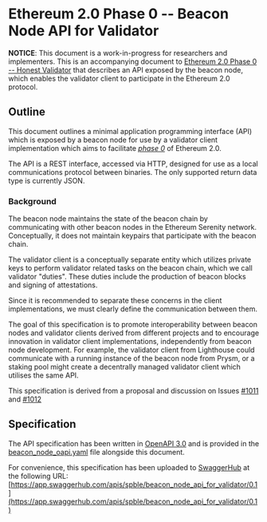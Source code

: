 # Ethereum 2.0 Phase 0 -- Beacon Node API for Validator

__NOTICE__: This document is a work-in-progress for researchers and implementers. This is an accompanying document to [Ethereum 2.0 Phase 0 -- Honest Validator](0_beacon-chain-validator.md) that describes an API exposed by the beacon node, which enables the validator client to participate in the Ethereum 2.0 protocol.

## Outline

This document outlines a minimal application programming interface (API) which is exposed by a beacon node for use by a validator client implementation which aims to facilitate [_phase 0_](../../README.md#phase-0) of Ethereum 2.0.

The API is a REST interface, accessed via HTTP, designed for use as a local communications protocol between binaries. The only supported return data type is currently JSON.

###  Background
The beacon node maintains the state of the beacon chain by communicating with other beacon nodes in the Ethereum Serenity network. Conceptually, it does not maintain keypairs that participate with the beacon chain.

The validator client is a conceptually separate entity which utilizes private keys to perform validator related tasks on the beacon chain, which we call validator "duties". These duties include the production of beacon blocks and signing of attestations.

Since it is recommended to separate these concerns in the client implementations, we must clearly define the communication between them.

The goal of this specification is to promote interoperability between beacon nodes and validator clients derived from different projects and to encourage innovation in validator client implementations, independently from beacon node development. For example, the validator client from Lighthouse could communicate with a running instance of the beacon node from Prysm, or a staking pool might create a decentrally managed validator client which utilises the same API.

This specification is derived from a proposal and discussion on Issues [#1011](https://github.com/ethereum/eth2.0-specs/issues/1011) and [#1012](https://github.com/ethereum/eth2.0-specs/issues/1012)


## Specification 

The API specification has been written in [OpenAPI 3.0](https://swagger.io/docs/specification/about/) and is provided in the [beacon_node_oapi.yaml](beacon_node_oapi.yaml) file alongside this document.

For convenience, this specification has been uploaded to [SwaggerHub](https://swagger.io/tools/swaggerhub/) at the following URL:
[https://app.swaggerhub.com/apis/spble/beacon_node_api_for_validator/0.1](https://app.swaggerhub.com/apis/spble/beacon_node_api_for_validator/0.1)
